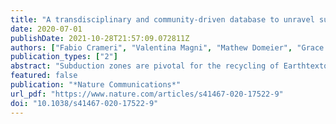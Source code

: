 ```yaml
---
title: "A transdisciplinary and community-driven database to unravel subduction zone initiation"
date: 2020-07-01
publishDate: 2021-10-28T21:57:09.072811Z
authors: ["Fabio Crameri", "Valentina Magni", "Mathew Domeier", "Grace E Shephard", "Kiran Chotalia", "George Cooper", "Caroline M Eakin", "Antoniette Greta Grima", "Derya Gürer", "Ágnes Király", "Elvira Mulyukova", "Kalijn Peters", "Boris Robert", "Marcel Thielmann"]
publication_types: ["2"]
abstract: "Subduction zones are pivotal for the recycling of Earthtextquoterights outer layer into its interior. However, the conditions under which new subduction zones initiate are enigmatic. Here, we constructed a transdisciplinary database featuring detailed analysis of more than a dozen documented subduction zone initiation events from the last hundred million years. Our initial findings reveal that horizontally forced subduction zone initiation is dominant over the last 100 Ma, and that most initiation events are proximal to pre-existing subduction zones. The SZI Database is expandable to facilitate access to the most current understanding of subduction zone initiation as research progresses, providing a community platform that establishes a common language to sharpen discussion across the Earth Science community. Despite numerous advances in our understanding of subduction since the theory of plate tectonics was established, the mechanisms of subduction zone initiation remain highly controversial. Here, the authors present a transdisciplinary and expandable community database of subduction zone initiation events in the last 100 Ma, which establishes a clear direction for future research."
featured: false
publication: "*Nature Communications*"
url_pdf: "https://www.nature.com/articles/s41467-020-17522-9"
doi: "10.1038/s41467-020-17522-9"
---
```


